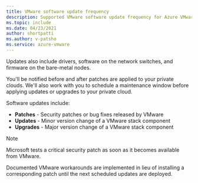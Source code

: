 ```yaml
---
title: VMware software update frequency
description: Supported VMware software update frequency for Azure VMware Solution.
ms.topic: include
ms.date: 04/23/2021
author: shortpatti
ms.author: v-patsho
ms.service: azure-vmware
---
```


<!-- Used in faq.md and concepts-private-clouds-clusters.md -->

Updates also include drivers, software on the network switches, and firmware on the bare-metal nodes.

You'll be notified before and after patches are applied to your private clouds. We'll also work with you to schedule a maintenance window before applying updates or upgrades to your private cloud. 

Software updates include:

- **Patches** - Security patches or bug fixes released by VMware
- **Updates** - Minor version change of a VMware stack component
- **Upgrades** - Major version change of a VMware stack component

>[!NOTE]
>Microsoft tests a critical security patch as soon as it becomes available from VMware.

Documented VMware workarounds are implemented in lieu of installing a corresponding patch until the next scheduled updates are deployed.
